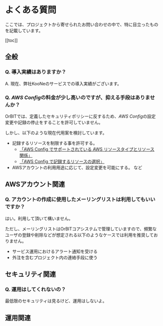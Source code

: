 # よくある質問
ここでは、プロジェクトから寄せられたお問い合わせの中で、特に目立ったものを記載しています。

[[toc]]

## 全般
### Q. 導入実績はありますか？
A. 現在、弊社KooNeのサービスでの導入実績がございます。

### Q. *AWS Config*の料金が少し高いのですが、抑える手段はありませんか？
OrBITでは、定義したセキュリティポリシーに反するため、*AWS Config*の設定変更や記録の停止をすることを許可していません。

しかし、以下のような現在代用案を検討しています。
- 記録するリソースを制限する事を許可する。
    -  [「AWS Config でサポートされている AWS リソースタイプとリソース関係」](https://docs.aws.amazon.com/ja_jp/config/latest/developerguide/resource-config-reference.html)
    - [「AWS Config で記録するリソースの選択」](https://docs.aws.amazon.com/ja_jp/config/latest/developerguide/select-resources.html)
- AWSアカウントの利用用途に応じて、設定変更を可能にする。
など

## AWSアカウント関連
### Q. アカウントの作成に使用したメーリングリストは利用してもいいですか？
はい。利用して頂いて構いません。

ただし、メーリングリストはOrBITコアシステムで管理していますので、頻繁なユーザの登録や削除などが想定される以下のようなケースでは利用を推奨しておりません。
- サービス運用におけるアラート通知を受ける
- 外注を含むプロジェクト内の連絡手段に使う

## セキュリティ関連
### Q. 運用はしてくれないの？
最低限のセキュリティは見るけど、運用はしないよ。

## 運用関連
